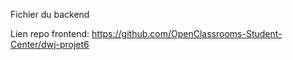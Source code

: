 Fichier du backend

Lien repo frontend:  https://github.com/OpenClassrooms-Student-Center/dwj-projet6
